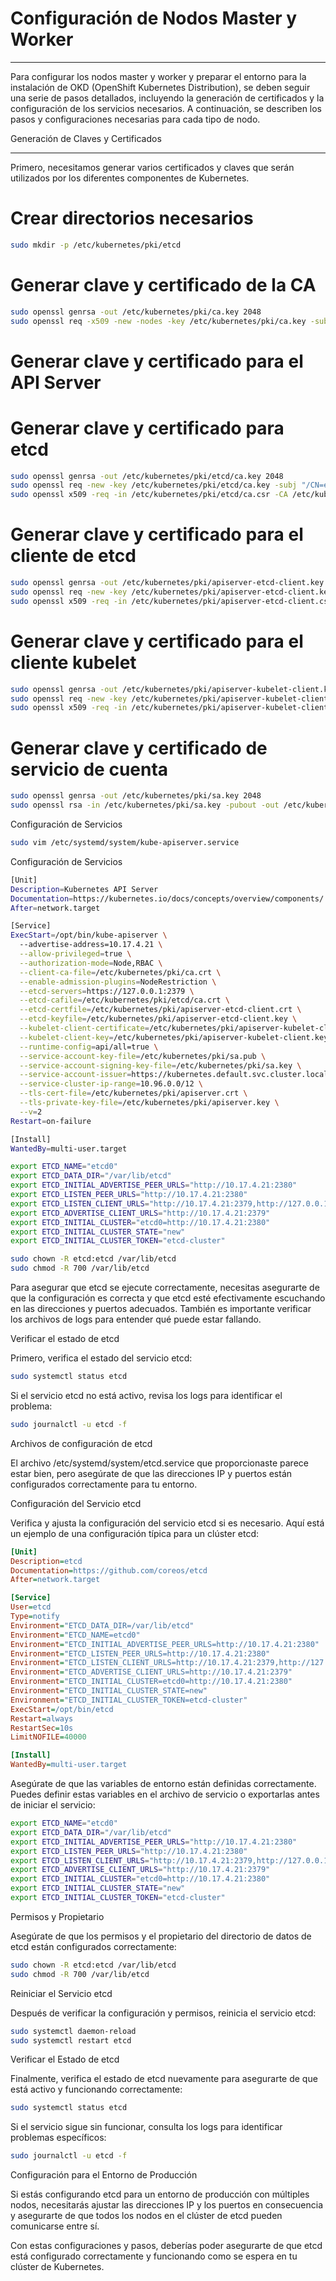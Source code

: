 # Configuración de Nodos Master y Worker

----------------------------------------
Para configurar los nodos master y worker y preparar el entorno para la instalación de OKD (OpenShift Kubernetes Distribution), se deben seguir una serie de pasos detallados, incluyendo la generación de certificados y la configuración de los servicios necesarios. A continuación, se describen los pasos y configuraciones necesarias para cada tipo de nodo.

Generación de Claves y Certificados

-----------------------------------

Primero, necesitamos generar varios certificados y claves que serán utilizados por los diferentes componentes de Kubernetes.

# Crear directorios necesarios

```bash
sudo mkdir -p /etc/kubernetes/pki/etcd
```

# Generar clave y certificado de la CA

```bash
sudo openssl genrsa -out /etc/kubernetes/pki/ca.key 2048
sudo openssl req -x509 -new -nodes -key /etc/kubernetes/pki/ca.key -subj "/CN=kube-ca" -days 10000 -out /etc/kubernetes/pki/ca.crt
```

# Generar clave y certificado para el API Server


# Generar clave y certificado para etcd

```bash
sudo openssl genrsa -out /etc/kubernetes/pki/etcd/ca.key 2048
sudo openssl req -new -key /etc/kubernetes/pki/etcd/ca.key -subj "/CN=etcd-ca" -out /etc/kubernetes/pki/etcd/ca.csr
sudo openssl x509 -req -in /etc/kubernetes/pki/etcd/ca.csr -CA /etc/kubernetes/pki/ca.crt -CAkey /etc/kubernetes/pki/ca.key -CAcreateserial -out /etc/kubernetes/pki/etcd/ca.crt -days 10000
```

# Generar clave y certificado para el cliente de etcd

```bash
sudo openssl genrsa -out /etc/kubernetes/pki/apiserver-etcd-client.key 2048
sudo openssl req -new -key /etc/kubernetes/pki/apiserver-etcd-client.key -subj "/CN=etcd-client" -out /etc/kubernetes/pki/apiserver-etcd-client.csr
sudo openssl x509 -req -in /etc/kubernetes/pki/apiserver-etcd-client.csr -CA /etc/kubernetes/pki/etcd/ca.crt -CAkey /etc/kubernetes/pki/etcd/ca.key -CAcreateserial -out /etc/kubernetes/pki/apiserver-etcd-client.crt -days 10000
```

# Generar clave y certificado para el cliente kubelet

```bash
sudo openssl genrsa -out /etc/kubernetes/pki/apiserver-kubelet-client.key 2048
sudo openssl req -new -key /etc/kubernetes/pki/apiserver-kubelet-client.key -subj "/CN=kubelet-client" -out /etc/kubernetes/pki/apiserver-kubelet-client.csr
sudo openssl x509 -req -in /etc/kubernetes/pki/apiserver-kubelet-client.csr -CA /etc/kubernetes/pki/ca.crt -CAkey /etc/kubernetes/pki/ca.key -CAcreateserial -out /etc/kubernetes/pki/apiserver-kubelet-client.crt -days 10000
```

# Generar clave y certificado de servicio de cuenta

```bash
sudo openssl genrsa -out /etc/kubernetes/pki/sa.key 2048
sudo openssl rsa -in /etc/kubernetes/pki/sa.key -pubout -out /etc/kubernetes/pki/sa.pub
```

Configuración de Servicios

```bash
sudo vim /etc/systemd/system/kube-apiserver.service
```

Configuración de Servicios

```bash
[Unit]
Description=Kubernetes API Server
Documentation=https://kubernetes.io/docs/concepts/overview/components/
After=network.target

[Service]
ExecStart=/opt/bin/kube-apiserver \
  --advertise-address=10.17.4.21 \
  --allow-privileged=true \
  --authorization-mode=Node,RBAC \
  --client-ca-file=/etc/kubernetes/pki/ca.crt \
  --enable-admission-plugins=NodeRestriction \
  --etcd-servers=https://127.0.0.1:2379 \
  --etcd-cafile=/etc/kubernetes/pki/etcd/ca.crt \
  --etcd-certfile=/etc/kubernetes/pki/apiserver-etcd-client.crt \
  --etcd-keyfile=/etc/kubernetes/pki/apiserver-etcd-client.key \
  --kubelet-client-certificate=/etc/kubernetes/pki/apiserver-kubelet-client.crt \
  --kubelet-client-key=/etc/kubernetes/pki/apiserver-kubelet-client.key \
  --runtime-config=api/all=true \
  --service-account-key-file=/etc/kubernetes/pki/sa.pub \
  --service-account-signing-key-file=/etc/kubernetes/pki/sa.key \
  --service-account-issuer=https://kubernetes.default.svc.cluster.local \
  --service-cluster-ip-range=10.96.0.0/12 \
  --tls-cert-file=/etc/kubernetes/pki/apiserver.crt \
  --tls-private-key-file=/etc/kubernetes/pki/apiserver.key \
  --v=2
Restart=on-failure

[Install]
WantedBy=multi-user.target
```

```bash
export ETCD_NAME="etcd0"
export ETCD_DATA_DIR="/var/lib/etcd"
export ETCD_INITIAL_ADVERTISE_PEER_URLS="http://10.17.4.21:2380"
export ETCD_LISTEN_PEER_URLS="http://10.17.4.21:2380"
export ETCD_LISTEN_CLIENT_URLS="http://10.17.4.21:2379,http://127.0.0.1:2379"
export ETCD_ADVERTISE_CLIENT_URLS="http://10.17.4.21:2379"
export ETCD_INITIAL_CLUSTER="etcd0=http://10.17.4.21:2380"
export ETCD_INITIAL_CLUSTER_STATE="new"
export ETCD_INITIAL_CLUSTER_TOKEN="etcd-cluster"
```

```bash
sudo chown -R etcd:etcd /var/lib/etcd
sudo chmod -R 700 /var/lib/etcd
```

Para asegurar que etcd se ejecute correctamente, necesitas asegurarte de que la configuración es correcta y que etcd esté efectivamente escuchando en las direcciones y puertos adecuados. También es importante verificar los archivos de logs para entender qué puede estar fallando.

Verificar el estado de etcd

Primero, verifica el estado del servicio etcd:

```bash
sudo systemctl status etcd
```

Si el servicio etcd no está activo, revisa los logs para identificar el problema:

```bash
sudo journalctl -u etcd -f
```

Archivos de configuración de etcd

El archivo /etc/systemd/system/etcd.service que proporcionaste parece estar bien, pero asegúrate de que las direcciones IP y puertos están configurados correctamente para tu entorno.

Configuración del Servicio etcd

Verifica y ajusta la configuración del servicio etcd si es necesario. Aquí está un ejemplo de una configuración típica para un clúster etcd:

```ini
[Unit]
Description=etcd
Documentation=https://github.com/coreos/etcd
After=network.target

[Service]
User=etcd
Type=notify
Environment="ETCD_DATA_DIR=/var/lib/etcd"
Environment="ETCD_NAME=etcd0"
Environment="ETCD_INITIAL_ADVERTISE_PEER_URLS=http://10.17.4.21:2380"
Environment="ETCD_LISTEN_PEER_URLS=http://10.17.4.21:2380"
Environment="ETCD_LISTEN_CLIENT_URLS=http://10.17.4.21:2379,http://127.0.0.1:2379"
Environment="ETCD_ADVERTISE_CLIENT_URLS=http://10.17.4.21:2379"
Environment="ETCD_INITIAL_CLUSTER=etcd0=http://10.17.4.21:2380"
Environment="ETCD_INITIAL_CLUSTER_STATE=new"
Environment="ETCD_INITIAL_CLUSTER_TOKEN=etcd-cluster"
ExecStart=/opt/bin/etcd
Restart=always
RestartSec=10s
LimitNOFILE=40000

[Install]
WantedBy=multi-user.target
```

Asegúrate de que las variables de entorno están definidas correctamente. Puedes definir estas variables en el archivo de servicio o exportarlas antes de iniciar el servicio:

```sh
export ETCD_NAME="etcd0"
export ETCD_DATA_DIR="/var/lib/etcd"
export ETCD_INITIAL_ADVERTISE_PEER_URLS="http://10.17.4.21:2380"
export ETCD_LISTEN_PEER_URLS="http://10.17.4.21:2380"
export ETCD_LISTEN_CLIENT_URLS="http://10.17.4.21:2379,http://127.0.0.1:2379"
export ETCD_ADVERTISE_CLIENT_URLS="http://10.17.4.21:2379"
export ETCD_INITIAL_CLUSTER="etcd0=http://10.17.4.21:2380"
export ETCD_INITIAL_CLUSTER_STATE="new"
export ETCD_INITIAL_CLUSTER_TOKEN="etcd-cluster"
```

Permisos y Propietario

Asegúrate de que los permisos y el propietario del directorio de datos de etcd están configurados correctamente:

```bash
sudo chown -R etcd:etcd /var/lib/etcd
sudo chmod -R 700 /var/lib/etcd
```

Reiniciar el Servicio etcd

Después de verificar la configuración y permisos, reinicia el servicio etcd:

```bash
sudo systemctl daemon-reload
sudo systemctl restart etcd
```

Verificar el Estado de etcd

Finalmente, verifica el estado de etcd nuevamente para asegurarte de que está activo y funcionando correctamente:

```bash
sudo systemctl status etcd
```

Si el servicio sigue sin funcionar, consulta los logs para identificar problemas específicos:

```bash
sudo journalctl -u etcd -f
```

Configuración para el Entorno de Producción

Si estás configurando etcd para un entorno de producción con múltiples nodos, necesitarás ajustar las direcciones IP y los puertos en consecuencia y asegurarte de que todos los nodos en el clúster de etcd pueden comunicarse entre sí.

Con estas configuraciones y pasos, deberías poder asegurarte de que etcd está configurado correctamente y funcionando como se espera en tu clúster de Kubernetes.